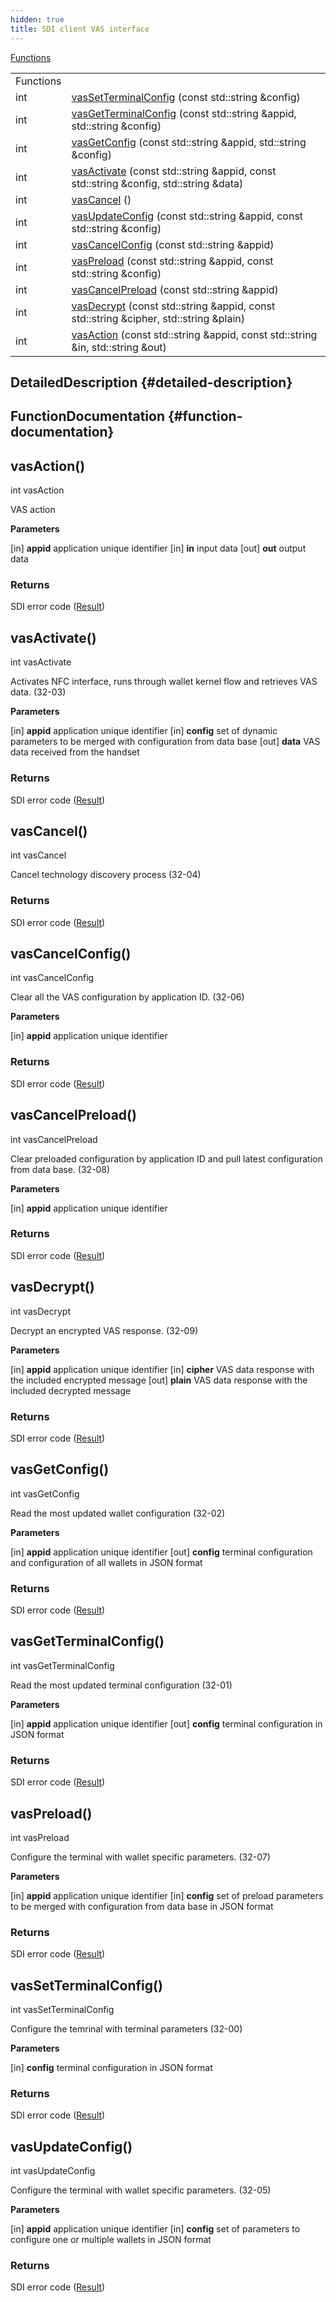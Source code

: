```yaml
---
hidden: true
title: SDI client VAS interface
---
```


[Functions](#func-members)

|  |  |
|----|----|
| Functions |  |
| int  | [vasSetTerminalConfig](#gaf0cc3c42dbe67a61120be93a0cb0bfd0) (const std::string &config) |
| int  | [vasGetTerminalConfig](#ga0f4b1008a858641f0dc600b8e5f13398) (const std::string &appid, std::string &config) |
| int  | [vasGetConfig](#gac85917981f00dbad710c46151a43197c) (const std::string &appid, std::string &config) |
| int  | [vasActivate](#gaf126e697ae90b281c40f39f12da03a10) (const std::string &appid, const std::string &config, std::string &data) |
| int  | [vasCancel](#gaa71f392b153b5bb901159a5953d06f55) () |
| int  | [vasUpdateConfig](#gaa4d6d9c81879faf1a5385a6fc66f3181) (const std::string &appid, const std::string &config) |
| int  | [vasCancelConfig](#gae24680ea4deab35ba4a6e3124c5e0683) (const std::string &appid) |
| int  | [vasPreload](#ga2335b9dd2f80d75773117da7968f8635) (const std::string &appid, const std::string &config) |
| int  | [vasCancelPreload](#gae2a688f4a50c36632c5e690f86b9ec15) (const std::string &appid) |
| int  | [vasDecrypt](#ga34b42c5ac7267717ec6d59f4a4dfe325) (const std::string &appid, const std::string &cipher, std::string &plain) |
| int  | [vasAction](#gad286a6d53139efbfcecd1feb7217e348) (const std::string &appid, const std::string &in, std::string &out) |

## DetailedDescription {#detailed-description}

## FunctionDocumentation {#function-documentation}

## vasAction() <a href="#gad286a6d53139efbfcecd1feb7217e348" id="gad286a6d53139efbfcecd1feb7217e348"></a>

<p>int vasAction</p>

VAS action

**Parameters**

\[in\] **appid** application unique identifier \[in\] **in** input data \[out\] **out** output data

### Returns

SDI error code (<a href="namespacevfisdi.md#a28287671eaf7406afd604bd055ba4066">Result</a>)

## vasActivate() <a href="#gaf126e697ae90b281c40f39f12da03a10" id="gaf126e697ae90b281c40f39f12da03a10"></a>

<p>int vasActivate</p>

Activates NFC interface, runs through wallet kernel flow and retrieves VAS data. (32-03)

**Parameters**

\[in\] **appid** application unique identifier \[in\] **config** set of dynamic parameters to be merged with configuration from data base \[out\] **data** VAS data received from the handset

### Returns

SDI error code (<a href="namespacevfisdi.md#a28287671eaf7406afd604bd055ba4066">Result</a>)

## vasCancel() <a href="#gaa71f392b153b5bb901159a5953d06f55" id="gaa71f392b153b5bb901159a5953d06f55"></a>

<p>int vasCancel</p>

Cancel technology discovery process (32-04)

### Returns

SDI error code (<a href="namespacevfisdi.md#a28287671eaf7406afd604bd055ba4066">Result</a>)

## vasCancelConfig() <a href="#gae24680ea4deab35ba4a6e3124c5e0683" id="gae24680ea4deab35ba4a6e3124c5e0683"></a>

<p>int vasCancelConfig</p>

Clear all the VAS configuration by application ID. (32-06)

**Parameters**

\[in\] **appid** application unique identifier

### Returns

SDI error code (<a href="namespacevfisdi.md#a28287671eaf7406afd604bd055ba4066">Result</a>)

## vasCancelPreload() <a href="#gae2a688f4a50c36632c5e690f86b9ec15" id="gae2a688f4a50c36632c5e690f86b9ec15"></a>

<p>int vasCancelPreload</p>

Clear preloaded configuration by application ID and pull latest configuration from data base. (32-08)

**Parameters**

\[in\] **appid** application unique identifier

### Returns

SDI error code (<a href="namespacevfisdi.md#a28287671eaf7406afd604bd055ba4066">Result</a>)

## vasDecrypt() <a href="#ga34b42c5ac7267717ec6d59f4a4dfe325" id="ga34b42c5ac7267717ec6d59f4a4dfe325"></a>

<p>int vasDecrypt</p>

Decrypt an encrypted VAS response. (32-09)

**Parameters**

\[in\] **appid** application unique identifier \[in\] **cipher** VAS data response with the included encrypted message \[out\] **plain** VAS data response with the included decrypted message

### Returns

SDI error code (<a href="namespacevfisdi.md#a28287671eaf7406afd604bd055ba4066">Result</a>)

## vasGetConfig() <a href="#gac85917981f00dbad710c46151a43197c" id="gac85917981f00dbad710c46151a43197c"></a>

<p>int vasGetConfig</p>

Read the most updated wallet configuration (32-02)

**Parameters**

\[in\] **appid** application unique identifier \[out\] **config** terminal configuration and configuration of all wallets in JSON format

### Returns

SDI error code (<a href="namespacevfisdi.md#a28287671eaf7406afd604bd055ba4066">Result</a>)

## vasGetTerminalConfig() <a href="#ga0f4b1008a858641f0dc600b8e5f13398" id="ga0f4b1008a858641f0dc600b8e5f13398"></a>

<p>int vasGetTerminalConfig</p>

Read the most updated terminal configuration (32-01)

**Parameters**

\[in\] **appid** application unique identifier \[out\] **config** terminal configuration in JSON format

### Returns

SDI error code (<a href="namespacevfisdi.md#a28287671eaf7406afd604bd055ba4066">Result</a>)

## vasPreload() <a href="#ga2335b9dd2f80d75773117da7968f8635" id="ga2335b9dd2f80d75773117da7968f8635"></a>

<p>int vasPreload</p>

Configure the terminal with wallet specific parameters. (32-07)

**Parameters**

\[in\] **appid** application unique identifier \[in\] **config** set of preload parameters to be merged with configuration from data base in JSON format

### Returns

SDI error code (<a href="namespacevfisdi.md#a28287671eaf7406afd604bd055ba4066">Result</a>)

## vasSetTerminalConfig() <a href="#gaf0cc3c42dbe67a61120be93a0cb0bfd0" id="gaf0cc3c42dbe67a61120be93a0cb0bfd0"></a>

<p>int vasSetTerminalConfig</p>

Configure the temrinal with terminal parameters (32-00)

**Parameters**

\[in\] **config** terminal configuration in JSON format

### Returns

SDI error code (<a href="namespacevfisdi.md#a28287671eaf7406afd604bd055ba4066">Result</a>)

## vasUpdateConfig() <a href="#gaa4d6d9c81879faf1a5385a6fc66f3181" id="gaa4d6d9c81879faf1a5385a6fc66f3181"></a>

<p>int vasUpdateConfig</p>

Configure the terminal with wallet specific parameters. (32-05)

**Parameters**

\[in\] **appid** application unique identifier \[in\] **config** set of parameters to configure one or multiple wallets in JSON format

### Returns

SDI error code (<a href="namespacevfisdi.md#a28287671eaf7406afd604bd055ba4066">Result</a>)
